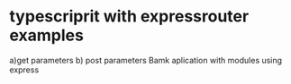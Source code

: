 # typescriprit with expressrouter examples 
a)get parameters
b) post parameters
Bamk aplication  with modules using express 
